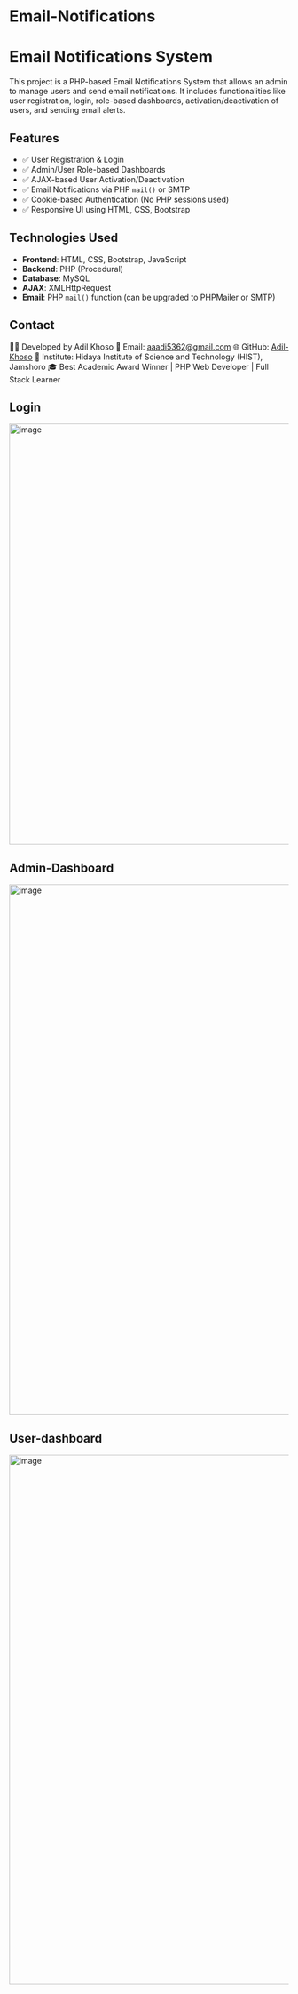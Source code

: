 # Email-Notifications

# Email Notifications System

This project is a PHP-based Email Notifications System that allows an admin to manage users and send email notifications. It includes functionalities like user registration, login, role-based dashboards, activation/deactivation of users, and sending email alerts.

## Features

- ✅ User Registration & Login  
- ✅ Admin/User Role-based Dashboards  
- ✅ AJAX-based User Activation/Deactivation  
- ✅ Email Notifications via PHP `mail()` or SMTP  
- ✅ Cookie-based Authentication (No PHP sessions used)  
- ✅ Responsive UI using HTML, CSS, Bootstrap

## Technologies Used

- **Frontend**: HTML, CSS, Bootstrap, JavaScript  
- **Backend**: PHP (Procedural)  
- **Database**: MySQL  
- **AJAX**: XMLHttpRequest  
- **Email**: PHP `mail()` function (can be upgraded to PHPMailer or SMTP)

## Contact

👨‍💻 Developed by Adil Khoso
📧 Email: aaadi5362@gmail.com
🌐 GitHub: [Adil-Khoso](https://github.com/Adil-Ahmed-1)
🏢 Institute: Hidaya Institute of Science and Technology (HIST), Jamshoro
🎓 Best Academic Award Winner | PHP Web Developer | Full Stack Learner
## Login
<img width="757" alt="image" src="https://github.com/user-attachments/assets/f093584e-6861-4e6a-ba7c-b1a1cde67bf0" />

## Admin-Dashboard
<img width="954" alt="image" src="https://github.com/user-attachments/assets/169b5965-510c-44e2-aee5-5c8345e5447b" />

## User-dashboard
<img width="953" alt="image" src="https://github.com/user-attachments/assets/9fb2b89b-e935-4db5-b364-e14d8b248c70" />


